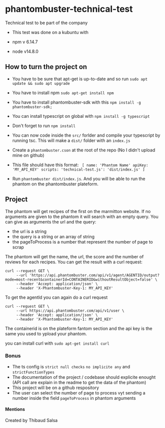 # phantombuster-technical-test
Technical test to be part of the company
 - This test was done on a kubuntu with

 - npm v 6.14.7
 - node v14.8.0

## How to turn the project on

 - You have to be sure that apt-get is up-to-date and so run ```sudo apt update && sudo apt upgrade```
 - You have to install npm ```sudo apt-get install npm```
 - You have to install phantombuster-sdk with this ```npm install -g phantombuster-sdk;```
 - You can install typescript on global with ```npm install -g typescript```

 - Don't forget to run ```npm install```
 - You can now code inside the ```src/``` forlder and compile your typescript by running tsc.
   This will make a ```dist/``` folder with an ```index.js```

 - Create a ```phantombuster.cson``` at the root of the repo (No I didn't upload mine on github)
 - This file should have this format: ```
 [
    name: 'Phantom Name'
    apiKey: 'MY_API_KEY'
    scripts:
        'technical-test.js': 'dist/index.js'
]```

 - Run ```phantombuster dist/index.js```.
   And you will be able to run the phantom on the phantombuster plateform.

## Project
The phantom will get recipes of the first on the marmitton website.
If no arguments are given to the phantom it will search with an empty query.
You can give as arguments the url and the query:
 - the url is a string
 - the query is a string or an array of string
 - the pageToProcess is a number that represent the number of page to scrap

The phantom will get the name, the url, the score and the number of reviews for each recipes.
You can get the result with a curl request:
```
curl --request GET \
     --url 'https://api.phantombuster.com/api/v1/agent/AGENTID/output?mode=most-recent&containerId=CONTAINERID&withoutResultObject=false' \
     --header 'Accept: application/json' \
     --header 'X-Phantombuster-Key-1: MY_API_KEY'
```

To get the agentId you can again do a curl request 
```
curl --request GET \
     --url https://api.phantombuster.com/api/v1/user \
     --header 'Accept: application/json' \
     --header 'X-Phantombuster-Key-1: MY_API_KEY'
```

The containerid is on the plateform fantom section and the api key is the same you used to ypload your phantom.

you can install curl with ```sudo apt-get install curl```

### Bonus
 - The ts config is ```strict null checks``` ```no implicite any``` and ```strictFunctionTypes```
 - The documentation of the project / codebase should explicite enought (API call are explain in the readme to get the data of the phantom)
 - This project will be on a github respository
 - The user can select the number of page to process vyt sending a number inside the field ```pageToProcess``` in phantom arguments


 #### Mentions
  Created by Thibaud Salsa